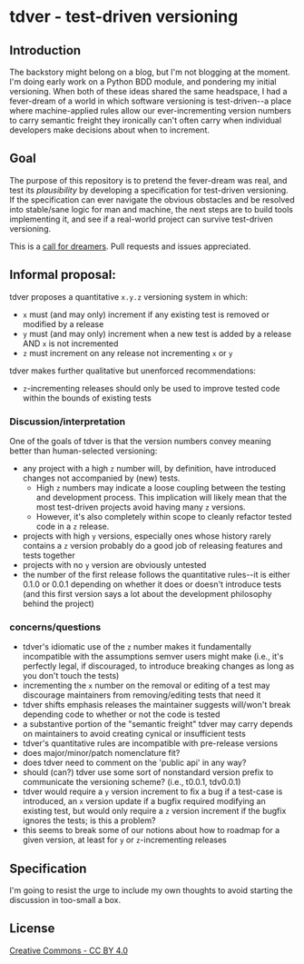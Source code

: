 tdver - test-driven versioning
=====

## Introduction
The backstory might belong on a blog, but I'm not blogging at the moment.
I'm doing early work on a Python BDD module, and pondering my initial
versioning. When both of these ideas shared the same headspace, I had a
fever-dream of a world in which software versioning is test-driven--a place
where machine-applied rules allow our ever-incrementing version numbers to carry
semantic freight they ironically can't often carry when individual developers
make decisions about when to increment.

## Goal
The purpose of this repository is to pretend the fever-dream was real, and
test its _plausibility_ by developing a specification for test-driven
versioning. If the specification can ever navigate the obvious obstacles and be
resolved into stable/sane logic for man and machine, the next steps are to build
tools implementing it, and see if a real-world project can survive test-driven
versioning.

This is a [call for dreamers][a]. Pull requests and issues appreciated.

## Informal proposal:
tdver proposes a quantitative `x.y.z` versioning system in which:
- `x` must (and may only) increment if any existing test is removed or modified
by a release
- `y` must (and may only) increment when a new test is added by a release AND
`x` is not incremented
- `z` must increment on any release not incrementing `x` or `y`

tdver makes further qualitative but unenforced recommendations:
- `z`-incrementing releases should only be used to improve tested code within the
bounds of existing tests

### Discussion/interpretation
One of the goals of tdver is that the version numbers convey meaning better than
human-selected versioning:

- any project with a high `z` number will, by definition, have introduced
changes not accompanied by (new) tests.
	- High `z` numbers may indicate a loose coupling between the testing and
	development process. This implication will likely mean that the most
	test-driven projects avoid having many `z` versions.
	- However, it's also completely within scope to cleanly refactor tested code
	 in a `z` release.
- projects with high `y` versions, especially ones whose history rarely contains
a `z` version probably do a good job of releasing features and tests together
- projects with no `y` version are obviously untested
- the number of the first release follows the quantitative rules--it is either
0.1.0 or 0.0.1 depending on whether it does or doesn't introduce tests (and this
first version says a lot about the development philosophy behind the project)

### concerns/questions
- tdver's idiomatic use of the `z` number makes it fundamentally
incompatible with the assumptions semver users might make (i.e., it's perfectly
legal, if discouraged, to introduce breaking changes as long as you don't touch
the tests)
- incrementing the `x` number on the removal or editing of a test may discourage
maintainers from removing/editing tests that need it
- tdver shifts emphasis releases the maintainer suggests will/won't
break depending code to whether or not the code is tested
- a substantive portion of the "semantic freight" tdver may carry depends on
maintainers to avoid creating cynical or insufficient tests
- tdver's quantitative rules are incompatible with pre-release versions
- does major/minor/patch nomenclature fit?
- does tdver need to comment on the 'public api' in any way?
- should (can?) tdver use some sort of nonstandard version prefix to communicate
the versioning scheme? (i.e., t0.0.1, tdv0.0.1)
- tdver would require a `y` version increment to fix a bug if a test-case is
introduced, an `x` version update if a bugfix required modifying an existing test,
but would only require a `z` version increment if the bugfix ignores the tests; is
this a problem?
- this seems to break some of our notions about how to roadmap for a given
version, at least for `y` or `z`-incrementing releases

## Specification
I'm going to resist the urge to include my own thoughts to avoid
starting the discussion in too-small a box.

## License
[Creative Commons - CC BY 4.0](http://creativecommons.org/licenses/by/4.0/)

[a]: http://en.wikisource.org/wiki/Ode_(O%27Shaughnessy) "Ode, by O'Shaughnessy"
